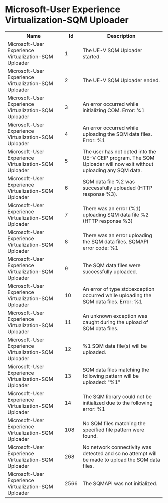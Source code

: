 # Microsoft-User Experience Virtualization-SQM Uploader

<table>
<colgroup><col/><col/><col/></colgroup>
<tr><th>Name</th><th>Id</th><th>Description</th></tr>
<tr><td>Microsoft-User Experience Virtualization-SQM Uploader</td><td>1</td><td>The UE-V SQM Uploader started.</td></tr>
<tr><td>Microsoft-User Experience Virtualization-SQM Uploader</td><td>2</td><td>The UE-V SQM Uploader ended.</td></tr>
<tr><td>Microsoft-User Experience Virtualization-SQM Uploader</td><td>3</td><td>An error occurred while initializing COM.
Error: %1</td></tr>
<tr><td>Microsoft-User Experience Virtualization-SQM Uploader</td><td>4</td><td>An error occurred while uploading the SQM data files.
Error: %1</td></tr>
<tr><td>Microsoft-User Experience Virtualization-SQM Uploader</td><td>5</td><td>The user has not opted into the UE-V CEIP program. The SQM Uploader will now exit without uploading any SQM data.</td></tr>
<tr><td>Microsoft-User Experience Virtualization-SQM Uploader</td><td>6</td><td>SQM data file %2 was successfully uploaded (HTTP response %3).</td></tr>
<tr><td>Microsoft-User Experience Virtualization-SQM Uploader</td><td>7</td><td>There was an error (%1) uploading SQM data file %2 (HTTP response %3)</td></tr>
<tr><td>Microsoft-User Experience Virtualization-SQM Uploader</td><td>8</td><td>There was an error uploading the SQM data files.
SQMAPI error code: %1</td></tr>
<tr><td>Microsoft-User Experience Virtualization-SQM Uploader</td><td>9</td><td>The SQM data files were successfully uploaded.</td></tr>
<tr><td>Microsoft-User Experience Virtualization-SQM Uploader</td><td>10</td><td>An error of type std::exception occurred while uploading the SQM data files.
Error: %1</td></tr>
<tr><td>Microsoft-User Experience Virtualization-SQM Uploader</td><td>11</td><td>An unknown exception was caught during the upload of SQM data files.</td></tr>
<tr><td>Microsoft-User Experience Virtualization-SQM Uploader</td><td>12</td><td>%1 SQM data file(s) will be uploaded.</td></tr>
<tr><td>Microsoft-User Experience Virtualization-SQM Uploader</td><td>13</td><td>SQM data files matching the following pattern will be uploaded: &quot;%1&quot;</td></tr>
<tr><td>Microsoft-User Experience Virtualization-SQM Uploader</td><td>14</td><td>The SQM library could not be initialized due to the following error: %1</td></tr>
<tr><td>Microsoft-User Experience Virtualization-SQM Uploader</td><td>108</td><td>No SQM files matching the specified file pattern were found.</td></tr>
<tr><td>Microsoft-User Experience Virtualization-SQM Uploader</td><td>268</td><td>No network connectivity was detected and so no attempt will be made to upload the SQM data files.</td></tr>
<tr><td>Microsoft-User Experience Virtualization-SQM Uploader</td><td>2566</td><td>The SQMAPI was not initialized.</td></tr>
</table>
